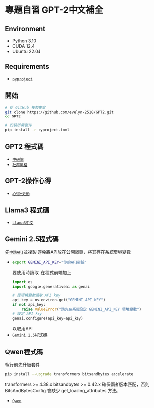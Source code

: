 # 專題自習 GPT-2中文補全
## Environment
- Python 3.10
- CUDA 12.4
- Ubuntu 22.04 
## Requirements
-  [`pyproject`](https://github.com/evelyn-2518/GPT2/blob/main/pyproject.toml) 
## 開始
```bash
# 從 GitHub 複製專案
git clone https://github.com/evelyn-2518/GPT2.git
cd GPT2

# 安裝所需套件
pip install -r pyproject.toml
```
## GPT2 程式碼
-  [`中研院`](https://github.com/evelyn-2518/GPT2/blob/main/中研院.py) 
-  [`社群風格`](https://github.com/evelyn-2518/GPT2/blob/main/社群.py)
## GPT-2操作心得
-  [`心得+更動`](https://github.com/evelyn-2518/GPT2/blob/main/心得.pdf) 
## Llama3 程式碼
-  [`Llama3中文`](https://github.com/evelyn-2518/GPT2/blob/main/llama3.py)
## Gemini 2.5程式碼
   先[`申請API`](https://aistudio.google.com/apikey)並複製
   避免將API放在公開網頁，將其存在系統環境變數
-  ```bash
   export GEMINI_API_KEY="你的API密鑰"
   ```
   要使用時讀取:
   在程式前端加上
   ```python
   import os
   import google.generativeai as genai
   
   # 從環境變數讀取 API key
   api_key = os.environ.get("GEMINI_API_KEY")
   if not api_key:
       raise ValueError("請先在系統設定 GEMINI_API_KEY 環境變數")
   # 設定 API key
   genai.configure(api_key=api_key)
   ```
   以取用API
-  [`Gemini 2.5`](https://github.com/evelyn-2518/GPT2/blob/main/genimi2-5.py)程式碼
## Qwen程式碼
   執行前先升級套件
   ```bash
   pip install --upgrade transformers bitsandbytes accelerate
   ```
   transformers >= 4.38.x
   bitsandbytes >= 0.42.x
   確保兩者版本匹配，否則 BitsAndBytesConfig 會缺少 get_loading_attributes 方法。
-  [`Qwen`](https://github.com/evelyn-2518/GPT2/blob/main/Qwen.py)

